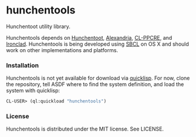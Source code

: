 # hunchentools

Hunchentoot utility library.

Hunchentools depends on
[Hunchentoot](http://www.weitz.de/hunchentoot/),
[Alexandria](https://common-lisp.net/project/alexandria/),
[CL-PPCRE](http://weitz.de/cl-ppcre/), and
[Ironclad](http://method-combination.net/lisp/ironclad/). Hunchentools
is being developed using [SBCL](http://sbcl.org/) on OS X and should
work on other implementations and platforms.

### Installation

Hunchentools is not yet available for download via
[quicklisp](https://www.quicklisp.org/). For now, clone the
repository, tell ASDF where to find the system definition, and load
the system with quicklisp:

```lisp
CL-USER> (ql:quickload "hunchentools")
```

### License

Hunchentools is distributed under the MIT license. See LICENSE.
